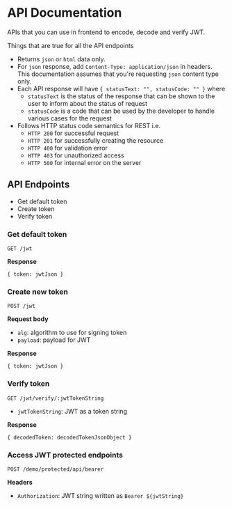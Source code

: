 # API Documentation

APIs that you can use in frontend to encode, decode and verify JWT.

Things that are true for all the API endpoints

* Returns `json` or `html` data only.
* For `json` response, add `Content-Type: application/json` in headers. This documentation assumes that you're requesting `json` content type only.
* Each API response will have `{ statusText: "", statusCode: "" }` where
    * `statusText` is the status of the response that can be shown to the user to inform about the status of request
    * `statusCode` is a code that can be used by the developer to handle various cases for the request
* Follows HTTP status code semantics for REST i.e. 
    * `HTTP 200` for successful request
    * `HTTP 201` for successfully creating the resource
    * `HTTP 400` for validation error
    * `HTTP 403` for unauthorized access
    * `HTTP 500` for internal error on the server

## API Endpoints

* Get default token
* Create token
* Verify token

### Get default token

`GET /jwt`

**Response**

```
{ token: jwtJson }
```

### Create new token

`POST /jwt`

**Request body**

* `alg`: algorithm to use for signing token
* `payload`: payload for JWT

**Response**

```
{ token: jwtJson }
```

### Verify token

`GET /jwt/verify/:jwtTokenString`

* `jwtTokenString`: JWT as a token string

**Response**

```
{ decodedToken: decodedTokenJsonObject }
```


### Access JWT protected endpoints


`POST /demo/protected/api/bearer`

**Headers**

* `Authorization`: JWT string written as `Bearer ${jwtString}`